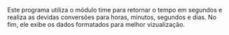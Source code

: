 Este programa utiliza o módulo time para retornar o tempo em segundos e realiza
as devidas conversões para horas, minutos, segundos e dias.
No fim, ele exibe os dados formatados para melhor vizualização.